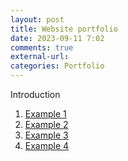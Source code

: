 ```yaml
---
layout: post
title: Website portfolio
date: 2023-09-11 7:02
comments: true
external-url:
categories: Portfolio
---
```

Introduction
1. [Example 1](www.muhammadahmad1999.github.io/4-blog-landing-page.html)
2. [Example 2](www.muhammadahmad1999.github.io/2-card.html)
3. [Example 3](www.muhammadahmad1999.github.io/3-stats-preview.html)
4. [Example 4](www.muhammadahmad1999.github.io/1-social-links.html)